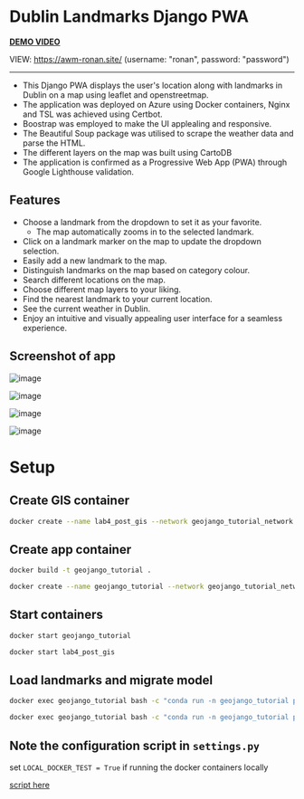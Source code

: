 # Dublin Landmarks Django PWA

**[DEMO VIDEO](https://youtu.be/k-tA-KK7D_s?si=NUtwOd7V0VbZkv74)**

VIEW: https://awm-ronan.site/ (username: "ronan", password: "password")

<hr>

- This Django PWA displays the user's location along with landmarks in Dublin on a map using leaflet and openstreetmap.
- The application was deployed on Azure using Docker containers, Nginx and TSL was achieved using Certbot.
- Boostrap was employed to make the UI applealing and responsive.
- The Beautiful Soup package was utilised to scrape the weather data and parse the HTML.
- The different layers on the map was built using CartoDB
- The application is confirmed as a Progressive Web App (PWA) through Google Lighthouse validation.

## Features
- Choose a landmark from the dropdown to set it as your favorite.
  - The map automatically zooms in to the selected landmark.
- Click on a landmark marker on the map to update the dropdown selection.
- Easily add a new landmark to the map.
- Distinguish landmarks on the map based on category colour.
- Search different locations on the map.
- Choose different map layers to your liking.
- Find the nearest landmark to your current location.
- See the current weather in Dublin.
- Enjoy an intuitive and visually appealing user interface for a seamless experience.

## Screenshot of app

![image](https://github.com/ronan-s1/geojango_tutorial/assets/85257187/8eaea295-8727-4da6-a5a2-f36e0c49a6c7)

![image](https://github.com/ronan-s1/geojango_tutorial/assets/85257187/71f62e05-f339-4769-b3b9-c36219d6d943)

![image](https://github.com/ronan-s1/geojango_tutorial/assets/85257187/4d9cb174-fa6a-43b1-94d5-a3ad07ed5677)

![image](https://github.com/ronan-s1/geojango_tutorial/assets/85257187/403bb1fb-d0fa-4517-b330-39244a782387)


# Setup

## Create GIS container
```bash
docker create --name lab4_post_gis --network geojango_tutorial_network --network-alias lab4_post_gis -e POSTGRES_USER=docker -e POSTGRES_PASS=docker -t -p 25432:5432 -v name_of_volume:/var/lib/postgresql kartoza/postgis
```

## Create app container
```bash
docker build -t geojango_tutorial .
```

```bash
docker create --name geojango_tutorial --network geojango_tutorial_network --network-alias geojango_tutorial -t -p 8001:8001 geojango_tutorial
```

## Start containers
```bash
docker start geojango_tutorial
```

```bash
docker start lab4_post_gis
```

## Load landmarks and migrate model
```bash
docker exec geojango_tutorial bash -c "conda run -n geojango_tutorial python manage.py migrate"
```
```bash
docker exec geojango_tutorial bash -c "conda run -n geojango_tutorial python manage.py import_landmarks"
```

## Note the configuration script in `settings.py`

set `LOCAL_DOCKER_TEST = True` if running the docker containers locally

[script here](https://github.com/ronan-s1/geojango_tutorial/blob/main/geojango_tutorial/settings.py#L100C1-L129C1)
